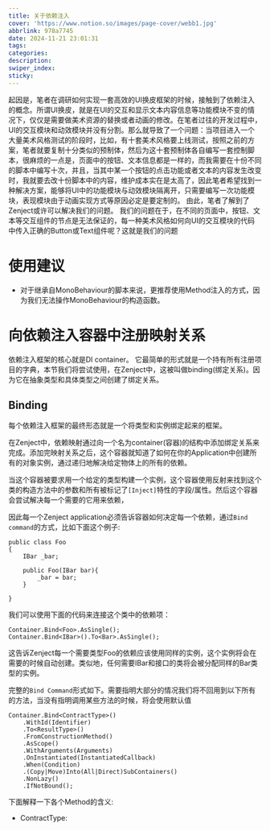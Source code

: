 ```yaml
---
title: 关于依赖注入
cover: 'https://www.notion.so/images/page-cover/webb1.jpg'
abbrlink: 978a7745
date: 2024-11-21 23:01:31
tags:
categories:
description:
swiper_index:
sticky:
---
```


起因是，笔者在调研如何实现一套高效的UI换皮框架的时候，接触到了依赖注入的概念。所谓UI换皮，就是在UI的交互和显示文本内容信息等功能模块不变的情况下，仅仅是需要做美术资源的替换或者动画的修改。在笔者过往的开发过程中，UI的交互模块和动效模块并没有分割。那么就导致了一个问题：当项目进入一个大量美术风格测试的阶段时，比如，有十套美术风格要上线测试，按照之前的方案，笔者就要复制十分类似的预制体，然后为这十套预制体各自编写一套控制脚本，很麻烦的一点是，页面中的按钮、文本信息都是一样的，而我需要在十份不同的脚本中编写十次，并且，当其中某一个按钮的点击功能或者文本的内容发生改变时，我就要去改十份脚本中的内容，维护成本实在是太高了，因此笔者希望找到一种解决方案，能够将UI中的功能模块与动效模块隔离开，只需要编写一次功能模块，表现模块由于动画实现方式等原因必定是要定制的。 由此，笔者了解到了Zenject或许可以解决我们的问题。
我们的问题在于，在不同的页面中，按钮、文本等交互组件的节点是无法保证的，每一种美术风格如何向UI的交互模块的代码中传入正确的Button或Text组件呢？这就是我们的问题


# 使用建议

- 对于继承自MonoBehaviour的脚本来说，更推荐使用Method注入的方式，因为我们无法操作MonoBehaviour的构造函数。

# 向依赖注入容器中注册映射关系

依赖注入框架的核心就是DI container。 它最简单的形式就是一个持有所有注册项目的字典，本节我们将尝试使用，在Zenject中，这被叫做binding(绑定关系)。因为它在抽象类型和具体类型之间创建了绑定关系。

## Binding

每个依赖注入框架的最终形态就是一个将类型和实例绑定起来的框架。

在Zenject中，依赖映射通过向一个名为container(容器)的结构中添加绑定关系来完成。添加完映射关系之后，这个容器就知道了如何在你的Application中创建所有的对象实例，通过递归地解决给定物体上的所有的依赖。

当这个容器被要求用一个给定的类型构建一个实例，这个容器使用反射来找到这个类的构造方法中的参数和所有被标记了`[Inject]`特性的字段/属性。然后这个容器会尝试解决每一个需要的它用来依赖，

因此每一个Zenject application必须告诉容器如何决定每一个依赖，通过`Bind command`的方式，比如下面这个例子:
```
public class Foo
{
    IBar _bar;

    public Foo(IBar bar){
        _bar = bar;
    }

}
```

我们可以使用下面的代码来连接这个类中的依赖项：
```
Container.Bind<Foo>.AsSingle();
Container.Bind<IBar>().To<Bar>.AsSingle();
```

这告诉Zenject每一个需要类型Foo的依赖应该使用同样的实例，这个实例将会在需要的时候自动创建。类似地，任何需要IBar和接口的类将会被分配同样的Bar类型的实例。

完整的`Bind Command`形式如下。需要指明大部分的情况我们将不回用到以下所有的方法，当没有指明调用某些方法的时候，将会使用默认值
```
Container.Bind<ContractType>()
    .WithId(Identifier)
    .To<ResultType>()
    .FromConstructionMethod()
    .AsScope()
    .WithArguments(Arguments)
    .OnInstantiated(InstantiatedCallback)
    .When(Condition)
    .(Copy|Move)Into(All|Direct)SubContainers()
    .NonLazy()
    .IfNotBound();
```
下面解释一下各个Method的含义:
- ContractType:
